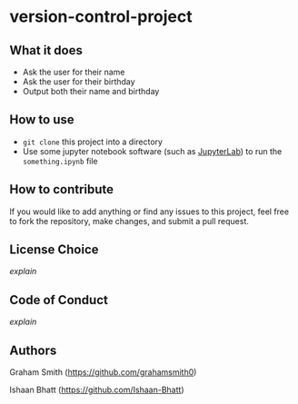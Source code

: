 # version-control-project
## What it does
- Ask the user for their name
- Ask the user for their birthday
- Output both their name and birthday

## How to use
- `git clone` this project into a directory
- Use some jupyter notebook software (such as [JupyterLab](https://jupyter.org/hub)) to run the `something.ipynb` file

## How to contribute
If you would like to add anything or find any issues to this project, feel free to fork the repository, make changes, and submit a pull request.

## License Choice
*explain*

## Code of Conduct
*explain*

## Authors
Graham Smith (https://github.com/grahamsmith0)

Ishaan Bhatt (https://github.com/Ishaan-Bhatt)
